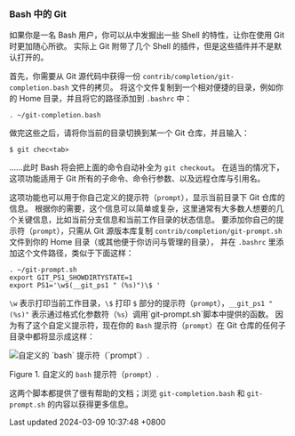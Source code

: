 ### Bash 中的 Git

如果你是一名 Bash 用户，你可以从中发掘出一些 Shell 的特性，让你在使用
Git 时更加随心所欲。 实际上 Git 附带了几个 Shell
的插件，但是这些插件并不是默认打开的。

首先，你需要从 Git 源代码中获得一份
`contrib/completion/git-completion.bash` 文件的拷贝。
将这个文件复制到一个相对便捷的目录，例如你的 Home
目录，并且将它的路径添加到 `.bashrc` 中：

```shell
. ~/git-completion.bash
```

做完这些之后，请将你当前的目录切换到某一个 Git 仓库，并且输入：

```shell
$ git chec<tab>
```

……此时 Bash 将会把上面的命令自动补全为 `git checkout`。
在适当的情况下，这项功能适用于 Git
所有的子命令、命令行参数、以及远程仓库与引用名。

这项功能也可以用于你自己定义的提示符（`prompt`），显示当前目录下 Git
仓库的信息。
根据你的需要，这个信息可以简单或复杂，这里通常有大多数人想要的几个关键信息，比如当前分支信息和当前工作目录的状态信息。
要添加你自己的提示符（`prompt`），只需从 Git 源版本库复制
`contrib/completion/git-prompt.sh` 文件到你的 Home
目录（或其他便于你访问与管理的目录）， 并在 `.bashrc`
里添加这个文件路径，类似于下面这样：

```shell
. ~/git-prompt.sh
export GIT_PS1_SHOWDIRTYSTATE=1
export PS1='\w$(__git_ps1 " (%s)")\$ '
```

`\w` 表示打印当前工作目录，`\$` 打印 `$`
部分的提示符（`prompt`），`__git_ps1 " (%s)"`
表示通过格式化参数符（`%s`）调用\`git-prompt.sh\`脚本中提供的函数。
因为有了这个自定义提示符，现在你的 `Bash` 提示符（`prompt`）在 Git
仓库的任何子目录中都将显示成这样：

![自定义的 \`bash\` 提示符（\`prompt\`）.](../../../../images/git-bash.png)

Figure 1. 自定义的 `bash` 提示符（`prompt`）.

这两个脚本都提供了很有帮助的文档；浏览 `git-completion.bash` 和
`git-prompt.sh` 的内容以获得更多信息。

Last updated 2024-03-09 10:37:48 +0800
